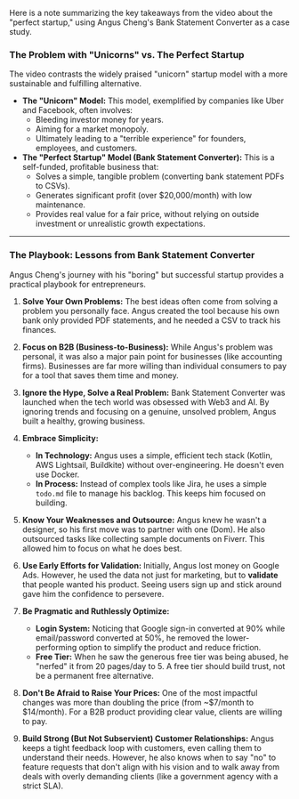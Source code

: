 Here is a note summarizing the key takeaways from the video about the "perfect startup," using Angus Cheng's Bank Statement Converter as a case study.

### The Problem with "Unicorns" vs. The Perfect Startup

The video contrasts the widely praised "unicorn" startup model with a more sustainable and fulfilling alternative.

*   **The "Unicorn" Model:** This model, exemplified by companies like Uber and Facebook, often involves:
    *   Bleeding investor money for years.
    *   Aiming for a market monopoly.
    *   Ultimately leading to a "terrible experience" for founders, employees, and customers.
*   **The "Perfect Startup" Model (Bank Statement Converter):** This is a self-funded, profitable business that:
    *   Solves a simple, tangible problem (converting bank statement PDFs to CSVs).
    *   Generates significant profit (over $20,000/month) with low maintenance.
    *   Provides real value for a fair price, without relying on outside investment or unrealistic growth expectations.

---

### The Playbook: Lessons from Bank Statement Converter

Angus Cheng's journey with his "boring" but successful startup provides a practical playbook for entrepreneurs.

1.  **Solve Your Own Problems:** The best ideas often come from solving a problem you personally face. Angus created the tool because his own bank only provided PDF statements, and he needed a CSV to track his finances.

2.  **Focus on B2B (Business-to-Business):** While Angus's problem was personal, it was also a major pain point for businesses (like accounting firms). Businesses are far more willing than individual consumers to pay for a tool that saves them time and money.

3.  **Ignore the Hype, Solve a Real Problem:** Bank Statement Converter was launched when the tech world was obsessed with Web3 and AI. By ignoring trends and focusing on a genuine, unsolved problem, Angus built a healthy, growing business.

4.  **Embrace Simplicity:**
    *   **In Technology:** Angus uses a simple, efficient tech stack (Kotlin, AWS Lightsail, Buildkite) without over-engineering. He doesn't even use Docker.
    *   **In Process:** Instead of complex tools like Jira, he uses a simple `todo.md` file to manage his backlog. This keeps him focused on building.

5.  **Know Your Weaknesses and Outsource:** Angus knew he wasn't a designer, so his first move was to partner with one (Dom). He also outsourced tasks like collecting sample documents on Fiverr. This allowed him to focus on what he does best.

6.  **Use Early Efforts for Validation:** Initially, Angus lost money on Google Ads. However, he used the data not just for marketing, but to **validate** that people wanted his product. Seeing users sign up and stick around gave him the confidence to persevere.

7.  **Be Pragmatic and Ruthlessly Optimize:**
    *   **Login System:** Noticing that Google sign-in converted at 90% while email/password converted at 50%, he removed the lower-performing option to simplify the product and reduce friction.
    *   **Free Tier:** When he saw the generous free tier was being abused, he "nerfed" it from 20 pages/day to 5. A free tier should build trust, not be a permanent free alternative.

8.  **Don't Be Afraid to Raise Your Prices:** One of the most impactful changes was more than doubling the price (from ~$7/month to $14/month). For a B2B product providing clear value, clients are willing to pay.

9.  **Build Strong (But Not Subservient) Customer Relationships:** Angus keeps a tight feedback loop with customers, even calling them to understand their needs. However, he also knows when to say "no" to feature requests that don't align with his vision and to walk away from deals with overly demanding clients (like a government agency with a strict SLA).
